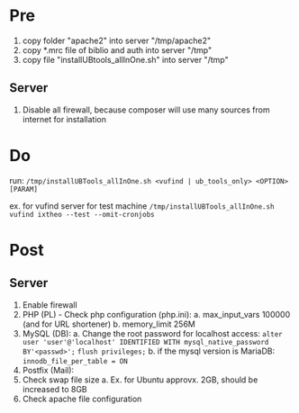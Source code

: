 # Pre
1. copy folder "apache2" into server "/tmp/apache2"
2. copy *.mrc file of biblio and auth into server "/tmp"
3. copy file "installUBtools_allInOne.sh" into server "/tmp"

## Server
1. Disable all firewall, because composer will use many sources from internet for installation

# Do
run:
    ``/tmp/installUBTools_allInOne.sh <vufind | ub_tools_only> <OPTION> [PARAM]``

ex. for vufind server for test machine
    ``/tmp/installUBTools_allInOne.sh vufind ixtheo --test --omit-cronjobs``

# Post
## Server
1. Enable firewall
2. PHP (PL) - Check php configuration (php.ini):
    a. max_input_vars 100000 (and for URL shortener)
    b. memory_limit 256M
3. MySQL (DB):
    a. Change the root password for localhost access:
        ``alter user 'user'@'localhost' IDENTIFIED WITH mysql_native_password BY'<passwd>';``
        ``flush privileges;``
    b. if the mysql version is MariaDB:
        ``innodb_file_per_table = ON``
4. Postfix (Mail):
5. Check swap file size
   a. Ex. for Ubuntu approvx. 2GB, should be increased to 8GB
6. Check apache file configuration